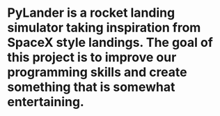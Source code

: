 # PyLander is a rocket landing simulator taking inspiration from SpaceX style landings. The goal of this project is to improve our programming skills and create something that is somewhat entertaining. 
